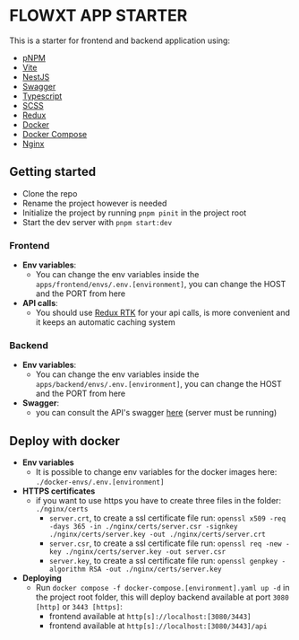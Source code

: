 # FLOWXT APP STARTER

This is a starter for frontend and backend application using:

- [pNPM](https://pnpm.io/)
- [Vite](https://vitejs.dev/)
- [NestJS](https://nestjs.com/)
- [Swagger](https://docs.nestjs.com/openapi/introduction)
- [Typescript](https://www.typescriptlang.org/)
- [SCSS](https://sass-lang.com/documentation/syntax/cd)
- [Redux](https://redux-toolkit.js.org/)
- [Docker](https://www.docker.com/)
- [Docker Compose](https://docs.docker.com/compose/)
- [Nginx](https://www.nginx.com/)

## Getting started

- Clone the repo
- Rename the project however is needed
- Initialize the project by running `pnpm pinit` in the project root
- Start the dev server with `pnpm start:dev`

### Frontend

- **Env variables**:
  - You can change the env variables inside the `apps/frontend/envs/.env.[environment]`, you can change the HOST and the PORT from here
- **API calls**:
  - You should use [Redux RTK](https://redux-toolkit.js.org/tutorials/rtk-query) for your api calls, is more convenient and it keeps an automatic caching system

### Backend

- **Env variables**:
  - You can change the env variables inside the `apps/backend/envs/.env.[environment]`, you can change the HOST and the PORT from here
- **Swagger**:
  - you can consult the API's swagger [here](http://localhost:4322/swagger) (server must be running)

## Deploy with docker

- **Env variables**
  - It is possible to change env variables for the docker images here: `./docker-envs/.env.[environment]`
- **HTTPS certificates**
  - if you want to use https you have to create three files in the folder: `./nginx/certs`
    - `server.crt`, to create a ssl certificate file run: `openssl x509 -req -days 365 -in ./nginx/certs/server.csr -signkey ./nginx/certs/server.key -out ./nginx/certs/server.crt`
    - `server.csr`, to create a ssl certificate file run: `openssl req -new -key ./nginx/certs/server.key -out server.csr`
    - `server.key`, to create a ssl certificate file run: `openssl genpkey -algorithm RSA -out ./nginx/certs/server.key`
- **Deploying**
  - Run `docker compose -f docker-compose.[environment].yaml up -d` in the project root folder, this will deploy backend available at port `3080 [http]` or `3443 [https]`:
    - frontend available at `http[s]://localhost:[3080/3443]`
    - frontend available at `http[s]://localhost:[3080/3443]/api`
